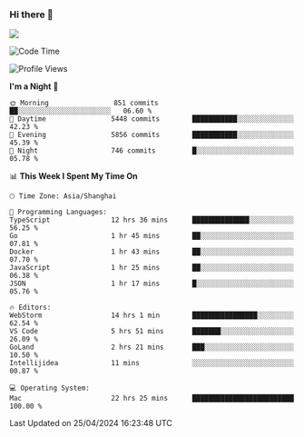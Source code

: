 ### Hi there 👋

<!--
**JJAYCHEN1e/jjaychen1e** is a ✨ _special_ ✨ repository because its `README.md` (this file) appears on your GitHub profile.

Here are some ideas to get you started:

- 🔭 I’m currently working on ...
- 🌱 I’m currently learning ...
- 👯 I’m looking to collaborate on ...
- 🤔 I’m looking for help with ...
- 💬 Ask me about ...
- 📫 How to reach me: ...
- 😄 Pronouns: ...
- ⚡ Fun fact: ...
-->

[![](https://github-readme-stats.vercel.app/api?username=jjaychen1e&show_icons=true)](https://github.com/jjaychen1e/github-readme-stats?count_private=true)

<!--START_SECTION:waka-->
![Code Time](http://img.shields.io/badge/Code%20Time-1%2C128%20hrs%2056%20mins-blue)

![Profile Views](http://img.shields.io/badge/Profile%20Views-5-blue)

**I'm a Night 🦉** 

```text
🌞 Morning                851 commits         ██░░░░░░░░░░░░░░░░░░░░░░░   06.60 % 
🌆 Daytime                5448 commits        ███████████░░░░░░░░░░░░░░   42.23 % 
🌃 Evening                5856 commits        ███████████░░░░░░░░░░░░░░   45.39 % 
🌙 Night                  746 commits         █░░░░░░░░░░░░░░░░░░░░░░░░   05.78 % 
```


📊 **This Week I Spent My Time On** 

```text
🕑︎ Time Zone: Asia/Shanghai

💬 Programming Languages: 
TypeScript               12 hrs 36 mins      ██████████████░░░░░░░░░░░   56.25 % 
Go                       1 hr 45 mins        ██░░░░░░░░░░░░░░░░░░░░░░░   07.81 % 
Docker                   1 hr 43 mins        ██░░░░░░░░░░░░░░░░░░░░░░░   07.70 % 
JavaScript               1 hr 25 mins        ██░░░░░░░░░░░░░░░░░░░░░░░   06.38 % 
JSON                     1 hr 17 mins        █░░░░░░░░░░░░░░░░░░░░░░░░   05.76 % 

🔥 Editors: 
WebStorm                 14 hrs 1 min        ████████████████░░░░░░░░░   62.54 % 
VS Code                  5 hrs 51 mins       ███████░░░░░░░░░░░░░░░░░░   26.09 % 
GoLand                   2 hrs 21 mins       ███░░░░░░░░░░░░░░░░░░░░░░   10.50 % 
Intellijidea             11 mins             ░░░░░░░░░░░░░░░░░░░░░░░░░   00.87 % 

💻 Operating System: 
Mac                      22 hrs 25 mins      █████████████████████████   100.00 % 
```


 Last Updated on 25/04/2024 16:23:48 UTC
<!--END_SECTION:waka-->
